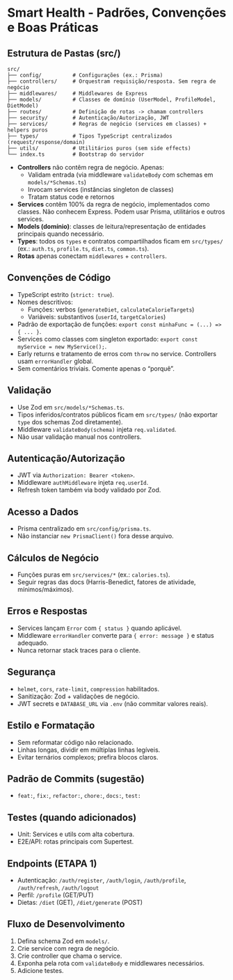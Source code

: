 # Smart Health - Padrões, Convenções e Boas Práticas

## Estrutura de Pastas (src/)
```
src/
├── config/          # Configurações (ex.: Prisma)
├── controllers/     # Orquestram requisição/resposta. Sem regra de negócio
├── middlewares/     # Middlewares de Express
├── models/          # Classes de domínio (UserModel, ProfileModel, DietModel)
├── routes/          # Definição de rotas -> chamam controllers
├── security/        # Autenticação/Autorização, JWT
├── services/        # Regras de negócio (services em classes) + helpers puros
├── types/           # Tipos TypeScript centralizados (request/response/domain)
├── utils/           # Utilitários puros (sem side effects)
└── index.ts         # Bootstrap do servidor
```

- **Controllers** não contêm regra de negócio. Apenas:
  - Validam entrada (via middleware `validateBody` com schemas em `models/*Schemas.ts`)
  - Invocam services (instâncias singleton de classes)
  - Tratam status code e retornos
- **Services** contêm 100% da regra de negócio, implementados como classes. Não conhecem Express. Podem usar Prisma, utilitários e outros services.
- **Models (domínio)**: classes de leitura/representação de entidades principais quando necessário.
- **Types**: todos os `types` e contratos compartilhados ficam em `src/types/` (ex.: `auth.ts`, `profile.ts`, `diet.ts`, `common.ts`).
- **Rotas** apenas conectam `middlewares` + `controllers`.

## Convenções de Código
- TypeScript estrito (`strict: true`).
- Nomes descritivos:
  - Funções: verbos (`generateDiet`, `calculateCalorieTargets`)
  - Variáveis: substantivos (`userId`, `targetCalories`)
- Padrão de exportação de funções: `export const minhaFunc = (...) => { ... }`.
- Services como classes com singleton exportado: `export const myService = new MyService();`.
- Early returns e tratamento de erros com `throw` no service. Controllers usam `errorHandler` global.
- Sem comentários triviais. Comente apenas o “porquê”.

## Validação
- Use Zod em `src/models/*Schemas.ts`.
- Tipos inferidos/contratos públicos ficam em `src/types/` (não exportar `type` dos schemas Zod diretamente).
- Middleware `validateBody(schema)` injeta `req.validated`.
- Não usar validação manual nos controllers.

## Autenticação/Autorização
- JWT via `Authorization: Bearer <token>`.
- Middleware `authMiddleware` injeta `req.userId`.
- Refresh token também via body validado por Zod.

## Acesso a Dados
- Prisma centralizado em `src/config/prisma.ts`.
- Não instanciar `new PrismaClient()` fora desse arquivo.

## Cálculos de Negócio
- Funções puras em `src/services/*` (ex.: `calories.ts`).
- Seguir regras das docs (Harris-Benedict, fatores de atividade, mínimos/máximos).

## Erros e Respostas
- Services lançam `Error` com `{ status }` quando aplicável.
- Middleware `errorHandler` converte para `{ error: message }` e status adequado.
- Nunca retornar stack traces para o cliente.

## Segurança
- `helmet`, `cors`, `rate-limit`, `compression` habilitados.
- Sanitização: Zod + validações de negócio.
- JWT secrets e `DATABASE_URL` via `.env` (não commitar valores reais).

## Estilo e Formatação
- Sem reformatar código não relacionado.
- Linhas longas, dividir em múltiplas linhas legíveis.
- Evitar ternários complexos; prefira blocos claros.

## Padrão de Commits (sugestão)
- `feat:`, `fix:`, `refactor:`, `chore:`, `docs:`, `test:`

## Testes (quando adicionados)
- Unit: Services e utils com alta cobertura.
- E2E/API: rotas principais com Supertest.

## Endpoints (ETAPA 1)
- Autenticação: `/auth/register`, `/auth/login`, `/auth/profile`, `/auth/refresh`, `/auth/logout`
- Perfil: `/profile` (GET/PUT)
- Dietas: `/diet` (GET), `/diet/generate` (POST)

## Fluxo de Desenvolvimento
1. Defina schema Zod em `models/`.
2. Crie service com regra de negócio.
3. Crie controller que chama o service.
4. Exponha pela rota com `validateBody` e middlewares necessários.
5. Adicione testes.


